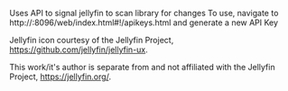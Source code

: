 
Uses API to signal jellyfin to scan library for changes
To use, navigate to http://<your jellyfin server>:8096/web/index.html#!/apikeys.html and generate a new API Key 

Jellyfin icon courtesy of the Jellyfin Project, https://github.com/jellyfin/jellyfin-ux.

This work/it's author is separate from and not affiliated with the Jellyfin Project, https://jellyfin.org/.
